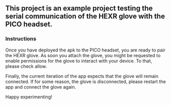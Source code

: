 ## This project is an example project testing the serial communication of the HEXR glove with the PICO headset.

### Instructions

Once you have deployed the apk to the PICO headset, you are ready to pair the HEXR glove. As soon you attach the glove, 
you might be requested to enable permissions for the glove to interact with your device. To that, please check allow.

Finally, the current iteration of the app expects that the glove will remain connected. If for some reason, the glove is 
disconnected, please restart the app and connect the glove again.

Happy experimenting!
